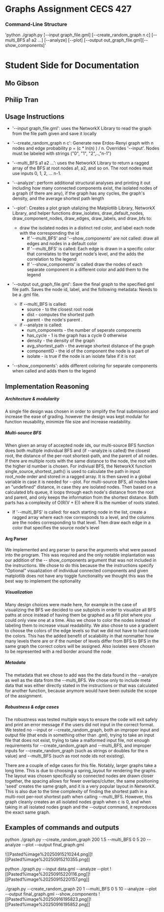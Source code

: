 # Graphs Assignment CECS 427

### Command-Line Structure
'python ./graph.py [--input graph_file.gml] [--create_random_graph n c] [--multi_BFS a1 a2 ...] [--analyze] [--plot] [--output out_graph_file.gml][--show_components]'
# Student Side for Documentation
## Mo Gibson
## Philip Tran

## Usage Instructions
- '--input graph_file.gml': uses the NetworkX Library to read the graph from the file path given and save it locally

- '--create_random_graph n c': Generate new Erdos-Renyi graph with n nodes and edge probability p = (c * ln(n) ) / n. Overrides '--input'. Nodes must be labeled with strings ("0", "1", "2",..,"n-1")

- '--multi_BFS a1 a2 ...': uses the NetworkX Library to return a ragged array of the BFS at root nodes a1, a2, and so on. The root nodes must use inputs 0, 1, 2, ... n-1.

- '--analyze': perform additional structural analyses and printing it out including how many connected components exist, the isolated nodes of a graph (if there are any), if the graph has any cycles, the graph's density, and the average shortest path length

- '--plot': Creates a plot graph utalizing the Matplotlib Library, NetworkX Library, and helper functions draw_isolates, draw_default_nodes, draw_component_nodes, draw_edges, draw_labels, and draw_bfs to:
    - draw the isolated nodes in a distinct red color, and label each node with the corresponding the id
        - If '--multi_BFS' and  '--show_components' are not called: draw all edges and nodes in a default color
        - If '--multi_BFS' is called: Each edge is drawn in a specific color that correlates to the target node's level, and the adds the correlation to the legend
        - If '--show_components' is called draw the nodes of each separate component in a different color and add them to the legend

- '--output out_graph_file.gml': Save the final graph to the specified gml file path. Saves the node id, label, and the following metadata: Needs to be a .gml file.
    - If --multi_BFS is called: 
	    - source - to the closest root node 
	    - dist - computes the shortest path 
	    - parent - the node's parent . 
    - if --analyze is called: 
	    - num_components - the number of seperate components
	    - has_cycle - 1 is the graph has a cycle 0 otherwise
	    - density - the density of the graph
	    - avg_shortest_path - the average shortest distance of the graph 
	    - componentID - the id of the component the node is a part of
	    - isolate - is true if the node is an isolate false if it is not

- '--show_components': adds different coloring for separate components when called and adds them to the legend

## Implementation Reasoning

##### Architecture & modularity
A single file design was chosen in order to simplify the final submission and increase the ease of grading. however the design was kept modular for function reusability, minimize file size and increase readability. 

##### Multi-source BFS
When given an array of accepted node ids, our multi-source BFS function does both multiple individual BFS and (if --analyze is called) the closest root, the distance of the per-root shortest-path, and the parent of all nodes. If there are multiple roots with the same distance to the node, the root with the higher id number is chosen. For indiviual BFS, the NetworkX function single_source_shortest_path() is used to calculate the path in input root_node order and stored in a ragged array. It is then saved in a global variable in case it is needed for --plot. For multi-source BFS, all nodes have an "undefined" distance, in case they are isolated nodes. Then based on a calculated bfs queue, it loops through each node's distance from the root and parent, and only keeps the information from the shortest distance. Both parts has a complexity of O(R(V + E)) where R is the number of roots stated.
- If '--multi_BFS' is called: for each starting node in the list, create a ragged array where each row corresponds to a level, and the columns are the nodes corresponding to that level. Then draw each edge in a color that specifies the source node's level

#### Arg Parser
We implemented and arg parser to parse the arguments what were passed into the program. This was required and the only notable implantation was our addition of the -- show_components argument that was not included in the instructions. We chose to do this because the the instructions specify "Optional" visualization of individual connected components and given matplotlib does not have any toggle functionality we thought this was the best way to implement the optionality

##### Visualization
Many design choices were made here, for example in the case of visualizing the BFS we decided to use subplots in order to visualize all BFS paths at once instead of having them be graphed as a fill plot where you could only view one at a time. Also we chose to color the nodes instead of labeling them to increase visual readability. We also chose to use a gradient to choose the colors of the edge levels so that we did not have to hard code the colors. This has the added benefit of scalability in that nonmatter how many levels there are or if the number of levels differ from BFS to BFS in the same graph the correct colors will be assigned. Also isolates were chosen to be represented with a red border around the node 
##### Metadata
The metadata that we chose to add was the the data found in the --analyze as well as the data from the --multi_BFS. We chose only to include meta data that was either directly stated in the instructions or that was calculated for another function, because anymore would have been outside the scope of the assignment. 
##### Robustness & edge cases
The robustness was tested multiple ways to ensure the code will exit safely and print an error message if the users did not input in the correct format. We tested no --input or --create_random_graph, both an improper input and output file (that ends in something other than .gml), trying to take an input file that does not exist, trying to take a malformed input file, not enough requirements for --create_random_graph and --multi_BFS, and improper inputs for --create_random_graph (such as strings or doubles for the n value) and --multi_BFS (such as root node ids not existing).

There are a couple of edge cases for this file. Notably, larger graphs take a long time. This is due to choosing a spring_layout for rendering the graphs. The layout was chosen specifically so connected nodes are drawn closer together, the spacing allows for fewer overlaps/clutter, the same positioning 'seed' creates the same graph, and it is a very popular layout in NetworkX. This is also due to the time complexity of finding the shortest path in a multi-root per-root shortest path when calling --multi_BFS. However, this graph cleanly creates an all isolated nodes graph when c is 0, and when taking in all isolated nodes graph and the --output command, it reproduces the exact same graph.

## Examples of commands and outputs

python ./graph.py --create_random_graph 200 1.5 --multi_BFS 0 5 20 --analyze --plot --output final_graph.gml

![[Pasted%image%20250915210244.png]]![[Pasted%image%20250915210355.png]]

python ./graph.py --input data.gml --analyze --plot
![[Pasted%image%20250915220116.png]]![[Pasted%image%20250915220157.png]]

./graph.py --create_random_graph 20 1 --multi_BFS 0 5 10 --analyze --plot --output final_graph.gml --show_components
![[Pasted%image%20250916195823.png]]![[Pasted%image%20250916195852.png]]